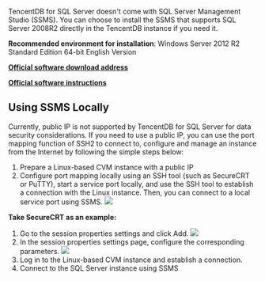 
TencentDB for SQL Server doesn't come with SQL Server Management Studio (SSMS). You can choose to install the SSMS that supports SQL Server 2008R2 directly in the TencentDB instance if you need it.

**Recommended environment for installation**: Windows Server 2012 R2 Standard Edition 64-bit English Version

[**Official software download address**](https://go.microsoft.com/fwlink/?linkid=2014306)

[**Official software instructions**](https://docs.microsoft.com/en-us/sql/ssms/download-sql-server-management-studio-ssms?view=sql-server-2017)


## Using SSMS Locally
Currently, public IP is not supported by TencentDB for SQL Server for data security considerations. If you need to use a public IP, you can use the port mapping function of SSH2 to connect to, configure and manage an instance from the Internet by following the simple steps below:
1. Prepare a Linux-based CVM instance with a public IP
2. Configure port mapping locally using an SSH tool (such as SecureCRT or PuTTY), start a service port locally, and use the SSH tool to establish a connection with the Linux instance. Then, you can connect to a local service port using SSMS.
![](https://main.qcloudimg.com/raw/b544cd0cb84c22fe8ba2b103f0c0487c.png)

**Take SecureCRT as an example:**
1. Go to the session properties settings and click Add.
![](//mccdn.qcloud.com/static/img/072a1ba13c5281b206d70e7ce5294c17/image.png)
2. In the session properties settings page, configure the corresponding parameters.
![](https://main.qcloudimg.com/raw/6b6b4a0ee3982ef6ec2261ce8cfc5559.png)
3. Log in to the Linux-based CVM instance and establish a connection.
4. Connect to the SQL Server instance using SSMS



